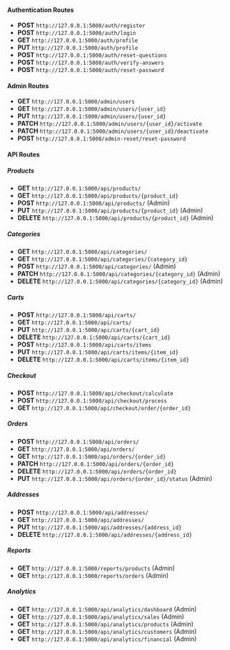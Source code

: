 #### Authentication Routes

  * **POST** `http://127.0.0.1:5000/auth/register`
  * **POST** `http://127.0.0.1:5000/auth/login`
  * **GET** `http://127.0.0.1:5000/auth/profile`
  * **PUT** `http://127.0.0.1:5000/auth/profile`
  * **POST** `http://127.0.0.1:5000/auth/reset-questions`
  * **POST** `http://127.0.0.1:5000/auth/verify-answers`
  * **POST** `http://127.0.0.1:5000/auth/reset-password`

#### Admin Routes

  * **GET** `http://127.0.0.1:5000/admin/users`
  * **GET** `http://127.0.0.1:5000/admin/users/{user_id}`
  * **PUT** `http://127.0.0.1:5000/admin/users/{user_id}`
  * **PATCH** `http://127.0.0.1:5000/admin/users/{user_id}/activate`
  * **PATCH** `http://127.0.0.1:5000/admin/users/{user_id}/deactivate`
  * **POST** `http://127.0.0.1:5000/admin-reset/reset-password`

#### API Routes

##### Products

  * **GET** `http://127.0.0.1:5000/api/products/`
  * **GET** `http://127.0.0.1:5000/api/products/{product_id}`
  * **POST** `http://127.0.0.1:5000/api/products/` (Admin)
  * **PUT** `http://127.0.0.1:5000/api/products/{product_id}` (Admin)
  * **DELETE** `http://127.0.0.1:5000/api/products/{product_id}` (Admin)

##### Categories

  * **GET** `http://127.0.0.1:5000/api/categories/`
  * **GET** `http://127.0.0.1:5000/api/categories/{category_id}`
  * **POST** `http://127.0.0.1:5000/api/categories/` (Admin)
  * **PATCH** `http://127.0.0.1:5000/api/categories/{category_id}` (Admin)
  * **DELETE** `http://127.0.0.1:5000/api/categories/{category_id}` (Admin)

##### Carts

  * **POST** `http://127.0.0.1:5000/api/carts/`
  * **GET** `http://127.0.0.1:5000/api/carts/`
  * **PUT** `http://127.0.0.1:5000/api/carts/{cart_id}`
  * **DELETE** `http://127.0.0.1:5000/api/carts/{cart_id}`
  * **POST** `http://127.0.0.1:5000/api/carts/items`
  * **PUT** `http://127.0.0.1:5000/api/carts/items/{item_id}`
  * **DELETE** `http://127.0.0.1:5000/api/carts/items/{item_id}`

##### Checkout

  * **POST** `http://127.0.0.1:5000/api/checkout/calculate`
  * **POST** `http://127.0.0.1:5000/api/checkout/process`
  * **GET** `http://127.0.0.1:5000/api/checkout/order/{order_id}`

##### Orders

  * **POST** `http://127.0.0.1:5000/api/orders/`
  * **GET** `http://127.0.0.1:5000/api/orders/`
  * **GET** `http://127.0.0.1:5000/api/orders/{order_id}`
  * **PATCH** `http://127.0.0.1:5000/api/orders/{order_id}`
  * **DELETE** `http://127.0.0.1:5000/api/orders/{order_id}`
  * **PUT** `http://127.0.0.1:5000/api/orders/{order_id}/status` (Admin)

##### Addresses

  * **POST** `http://127.0.0.1:5000/api/addresses/`
  * **GET** `http://127.0.0.1:5000/api/addresses/`
  * **PUT** `http://127.0.0.1:5000/api/addresses/{address_id}`
  * **DELETE** `http://127.0.0.1:5000/api/addresses/{address_id}`

##### Reports

* **GET** `http://127.0.0.1:5000/reports/products` (Admin)
* **GET** `http://127.0.0.1:5000/reports/orders` (Admin)

##### Analytics

* **GET** `http://127.0.0.1:5000/api/analytics/dashboard` (Admin)
* **GET** `http://127.0.0.1:5000/api/analytics/sales` (Admin)
* **GET** `http://127.0.0.1:5000/api/analytics/products` (Admin)
* **GET** `http://127.0.0.1:5000/api/analytics/customers` (Admin)
* **GET** `http://127.0.0.1:5000/api/analytics/financial` (Admin)